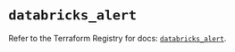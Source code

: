# `databricks_alert`

Refer to the Terraform Registry for docs: [`databricks_alert`](https://registry.terraform.io/providers/databricks/databricks/1.83.0/docs/resources/alert).

